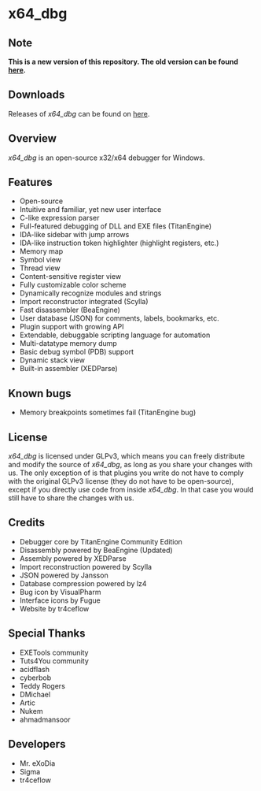 # x64_dbg

## Note
**This is a new version of this repository. The old version can be found [here](https://bitbucket.org/mrexodia/x64_dbg_old).**

## Downloads
Releases of *x64_dbg* can be found on [here](http://download.x64dbg.com).

## Overview
*x64_dbg* is an open-source x32/x64 debugger for Windows.

## Features
- Open-source
- Intuitive and familiar, yet new user interface
- C-like expression parser
- Full-featured debugging of DLL and EXE files (TitanEngine)
- IDA-like sidebar with jump arrows
- IDA-like instruction token highlighter (highlight registers, etc.)
- Memory map
- Symbol view
- Thread view
- Content-sensitive register view
- Fully customizable color scheme
- Dynamically recognize modules and strings
- Import reconstructor integrated (Scylla)
- Fast disassembler (BeaEngine)
- User database (JSON) for comments, labels, bookmarks, etc.
- Plugin support with growing API
- Extendable, debuggable scripting language for automation
- Multi-datatype memory dump
- Basic debug symbol (PDB) support
- Dynamic stack view
- Built-in assembler (XEDParse)

## Known bugs
- Memory breakpoints sometimes fail (TitanEngine bug)

## License
*x64_dbg* is licensed under GLPv3, which means you can freely distribute and modify the source of *x64_dbg*, as long as you share your changes with us. The only exception of is that plugins you write do not have to comply with the original GLPv3 license (they do not have to be open-source), except if you directly use code from inside *x64_dbg*. In that case you would still have to share the changes with us.

## Credits
- Debugger core by TitanEngine Community Edition
- Disassembly powered by BeaEngine (Updated)
- Assembly powered by XEDParse
- Import reconstruction powered by Scylla
- JSON powered by Jansson
- Database compression powered by lz4
- Bug icon by VisualPharm
- Interface icons by Fugue
- Website by tr4ceflow

## Special Thanks
- EXETools community
- Tuts4You community
- acidflash
- cyberbob
- Teddy Rogers
- DMichael
- Artic
- Nukem
- ahmadmansoor

## Developers
- Mr. eXoDia
- Sigma
- tr4ceflow